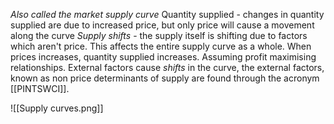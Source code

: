*Also called the market supply curve*
Quantity supplied - changes in quantity supplied are due to increased price, but only price will cause a movement along the curve
*Supply shifts* - the supply itself is shifting due to factors which aren't price. This affects the entire supply curve as a whole.
When prices increases, quantity supplied increases. Assuming profit maximising relationships. External factors cause *shifts* in the curve, the external factors, known as non price determinants of supply are found through the acronym [[PINTSWCI]].

![[Supply curves.png]]

